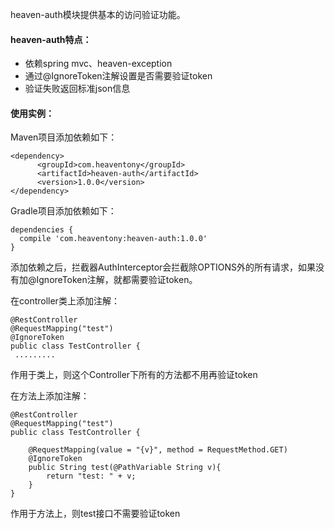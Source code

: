 heaven-auth模块提供基本的访问验证功能。

#### heaven-auth特点：

* 依赖spring mvc、heaven-exception
* 通过@IgnoreToken注解设置是否需要验证token
* 验证失败返回标准json信息



#### 使用实例：

Maven项目添加依赖如下：

```
<dependency>
      <groupId>com.heaventony</groupId>
      <artifactId>heaven-auth</artifactId>
      <version>1.0.0</version>
</dependency>
```

Gradle项目添加依赖如下：

```
dependencies {
  compile 'com.heaventony:heaven-auth:1.0.0'
}
```

添加依赖之后，拦截器AuthInterceptor会拦截除OPTIONS外的所有请求，如果没有加@IgnoreToken注解，就都需要验证token。

在controller类上添加注解：

```
@RestController
@RequestMapping("test")
@IgnoreToken
public class TestController {
 .........
```

作用于类上，则这个Controller下所有的方法都不用再验证token

在方法上添加注解：

```
@RestController
@RequestMapping("test")
public class TestController {

    @RequestMapping(value = "{v}", method = RequestMethod.GET)
    @IgnoreToken
    public String test(@PathVariable String v){
        return "test: " + v;
    }
}
```

作用于方法上，则test接口不需要验证token